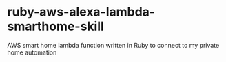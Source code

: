 # ruby-aws-alexa-lambda-smarthome-skill
AWS smart home lambda function written in Ruby to connect to my private home automation
